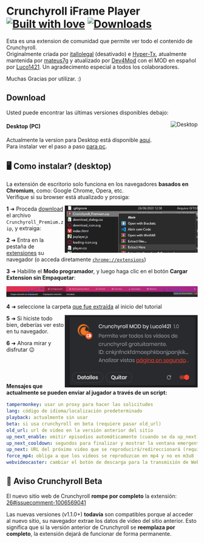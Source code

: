 # Crunchyroll iFrame Player [![Built with love](https://img.shields.io/badge/made%20with-javascript-yellow?style=for-the-badge)](https://github.com/Luco1421/Luco1421.github.io/tree/main/assets/js) [![Downloads](https://img.shields.io/github/downloads/Dev4Mod/crp-iframe-player/total.svg?style=for-the-badge)](https://github.com/Luco1421/Luco1421.github.io/releases/tag/Descarga)

Esta es una extension de comunidad que permite ver todo el contenido de Crunchyroll.  
Originalmente criada por [itallolegal](https://github.com/itallolegal) (desativado) e [Hyper-Tx](https://github.com/Hyper-Tx), atualmente mantenida por [mateus7g](https://github.com/mateus7g) y atualizado por [Dev4Mod](https://github.com/Dev4Mod) con el MOD en español por [Luco1421](https://github.com/Luco1421).
Un agradecimento especial a todos los colaboradores.

Muchas Gracias por utilizar. :)

## Download

Usted puede encontrar las últimas versiones disponibles debajo:

<a href="https://github.com/Luco1421/Luco1421.github.io/releases/tag/Descarga" target="_blank"><img align="right" alt="Desktop" src="https://img.shields.io/badge/desktop-v1.4.0-violet?style=for-the-badge&logo=windows"></a>

#### Desktop (PC)

Actualmente la version para Desktop está disponible [aqui](https://github.com/Luco1421/Luco1421.github.io/releases/tag/Descarga).  
Para instalar ver el paso a paso [para pc](#%EF%B8%8F-como-instalar-desktop).

## 🖥️ Como instalar? (desktop)

La extensión de escritorio solo funciona en los navegadores **basados en Chromium**, como: Google Chrome, Opera, etc.  
Verifique si su browser está atualizado y prosiga:

<img align="right" width="350" height="124" alt="Extrayendo archivo descargado" src="https://github.com/Luco1421/Luco1421.github.io/blob/main/Screenshots/instalacao-3.png?raw=true">

**1** ➜ Proceda [download](#download) el archivo `Crunchyroll_Premium.zip`, y extraiga:

**2** ➜ Entra en la pestaña de [extensiones](https://github.com/Luco1421/Luco1421.github.io/blob/main/Screenshots/instalacao-1.png?raw=true) su navegador (o acceda diretamente [`chrome://extensions`](chrome://extensions))

**3** ➜ Habilite el **Modo programador**, y luego haga clic en el botón **Cargar Extension sin Empaquetar**:

![Habilitando modo programador, y cargando extension](https://github.com/Luco1421/Luco1421.github.io/blob/main/Screenshots/instalacao-2.png?raw=true)

**4** ➜ seleccione la carpeta [que fue extraída](https://github.com/Luco1421/Luco1421.github.io/blob/main/Screenshots/instalacao-4.png?raw=true) al inicio del tutorial

<img align="right" width="350" height="190" alt="Detalles de extension instalada" src="https://github.com/Luco1421/Luco1421.github.io/blob/main/Screenshots/instalacao-5.png?raw=true">

**5** ➜ Si hiciste todo bien, deberías ver esto en tu navegador.

**6** ➜ Ahora mirar y disfrutar 😉

<br /><br /><br />

**Mensajes que actualmente se pueden enviar al jugador a través de un script:**

```yml
tampermonkey: usar un proxy para hacer las solicitudes
lang: código de idioma/localización predeterminado
playback: actualmente sin usar
beta: si usa crunchyroll en beta (requiere pasar old_url)
old_url: url de video en la versión anterior del sitio
up_next_enable: omitir episodios automáticamente (cuando se da up_next)
up_next_cooldown: segundos para finalizar y mostrar la ventana emergente del próximo episodio (0 para deshabilitar la ventana emergente)
up_next: URL del próximo video que se reproducirá/redireccionará (requiere up_next_enable)
force_mp4: obliga a que los videos se reproduzcan en mp4 y no en m3u8 (habilitar esta opción ralentizará la carga, solo se recomienda para chromecasting)
webvideocaster: cambiar el botón de descarga para la transmisión de WebVideoCaster
```

## 📝 Aviso Crunchyroll Beta

El nuevo sitio web de Crunchyroll **rompe por completo** la extensión: [26#issuecomment-1006569041](https://github.com/Dev4Mod/crp-iframe-player/issues/26#issuecomment-1006569041)

Las nuevas versiones (v1.1.0+) **todavía** son compatibles porque al acceder al nuevo sitio, su navegador extrae los datos de video del sitio anterior.
Esto significa que si la versión anterior de Crunchyroll se **reemplaza por completo**, la extensión dejará de funcionar de forma permanente.
